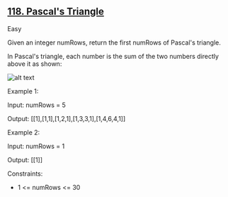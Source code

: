 ## [118. Pascal's Triangle](https://leetcode.com/problems/pascals-triangle/)

Easy

Given an integer numRows, return the first numRows of Pascal's triangle.

In Pascal's triangle, each number is the sum of the two numbers directly above it as shown:

![alt text](https://upload.wikimedia.org/wikipedia/commons/0/0d/PascalTriangleAnimated2.gif)

Example 1:

Input: numRows = 5

Output: [[1],[1,1],[1,2,1],[1,3,3,1],[1,4,6,4,1]]

Example 2:

Input: numRows = 1

Output: [[1]]
 

Constraints:

- 1 <= numRows <= 30